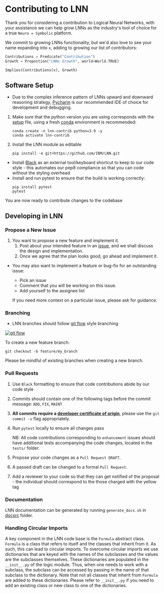 
# Contributing to LNN
Thank you for considering a contribution to Logical Neural Networks, with your assistance we can help grow LNNs as the industry's tool of choice for a true `Neuro = Symbolic` platform.

We commit to growing LNNs functionality, but we'd also love to see your name expanding into `x`, adding to growing our list of contributors:
```python
Contributions = Predicate("Contribution")
Growth = Propostion("LNNs Growth", world=World.TRUE)

Implies(Contributions(x), Growth)
```

## Software Setup

* Due to the complex inference pattern of LNNs upward and downward reasoning strategy, [Pycharm](https://www.jetbrains.com/pycharm/download/) is our recommended IDE of choice for development and debugging.
1. Make sure that the python version you are using corresponds with the [setup](https://github.com/IBM/LNN/blob/master/setup.py) file, using a fresh [conda]() environment is recommended:
    ```commandline
    conda create -n lnn-contrib python=3.9 -y
    conda activate lnn-contrib
    ```
3. Install the LNN module as editable
    ```commandline
    pip install -e git+https://github.com/IBM/LNN.git
    ```
* Install [Black](https://black.readthedocs.io/en/stable/integrations/editors.html) as an external tool/keyboard shortcut to keep to our code style - this automates our pep8 compliance so that you can code without the styling overhead
* Install and run pytest to ensure that the build is working correctly:
    ```commandline
    pip install pytest
    pytest
    ```

You are now ready to contribute changes to the codebase

##  Developing in LNN

### Propose a New Issue

1. You want to propose a new feature and implement it.
   1. Post about your intended feature in an [issue](https://github.com/IBM/LNN/issues/new), and we shall discuss the design and implementation.
   2. Once we agree that the plan looks good, go ahead and implement it.

* You may also want to implement a feature or bug-fix for an outstanding issue:
  * Pick an issue
  * Comment that you will be working on this issue.
  * Add yourself to the assignee list

  If you need more context on a particular issue, please ask for guidance.

### Branching

* LNN branches should follow [git flow][git flow] style branching

[<img src="https://wac-cdn.atlassian.com/dam/jcr:34c86360-8dea-4be4-92f7-6597d4d5bfae/02%20Feature%20branches.svg?cdnVersion=296" alt="git flow"/>][git flow]

To create a new feature branch:
   ```commandline
   git checkout -b feature/my_branch
   ```

Please be mindful of existing branches when creating a new branch.

### Pull Requests

1. Use `Black` formatting to ensure that code contributions abide by our code style
2. Commits should contain one of the following tags before the commit message: `ADD`, `FIX`, `MAINT`
3. **All commits require a [developer certificate of origin](https://github.com/apps/dco)**, please use the `git commit -s` flag appropriately.
4. Run `pytest` locally to ensure all changes pass

   NB: All code contributions corresponding to `enhancement` issues should have additional tests accompanying the code changes, located in the `tests/` folder.
4. Propose your code changes as a `Pull Request DRAFT`.
5. A passed draft can be changed to a formal `Pull Request`.
6. Add a reviewer to your code so that they can get notified of the proposal - the individual should correspond to the those charged with the yellow tag

### Documentation

LNN documentation can be generated by running `generate_docs.sh` in [docsrc][docsrc] folder.

[docsrc]: https://github.com/IBM/LNN/tree/develop/docsrc
[git flow]: https://www.atlassian.com/git/tutorials/comparing-workflows/gitflow-workflow

### Handling Circular Imports

A key component in the LNN code base is the `Formula` abstract class. `Formula` is a
class that refers to itself and the classes that inherit from it. As such, this can lead
to circular imports. To overcome circular imports we use dictionaries that are keyed
with the names of the subclasses and the values are the subclasses themselves. These
dictionaries are populated in the `__init__.py` of the logic module. Thus, when one
needs to work with a subclass, the subclass can be accessed by passing in the name of
that subclass to the dictionary. Note that not all classes that inherit from `Formula`
are added to these dictionaries. Please refer to `__init__.py` if you need to add an
existing class or new class to one of the dictionaries.
